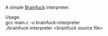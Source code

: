 A simple [Brainfuck](https://en.wikipedia.org/wiki/Brainfuck) interpreter.

Usage:<br>
gcc main.c -o brainfuck-interpreter<br>
./brainfuck-interpreter \<brainfuck source file>